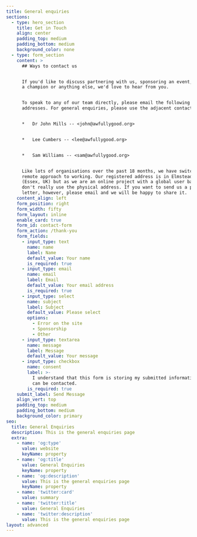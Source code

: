 ```yaml
---
title: General enquiries
sections:
  - type: hero_section
    title: Get in Touch
    align: center
    padding_top: medium
    padding_bottom: medium
    background_color: none
  - type: form_section
    content: >
      ## Ways to contact us


      If you'd like to discuss partnering with us, sponsoring an event, becoming
      a champion or anything else, we'd love to hear from you.


      To speak to any of our team directly, please email the following
      addresses. For general enquiries, please use the adjacent contact form.


      *   Dr John Mills -- <john@awfullygood.org>


      *   Lee Cumbers -- <lee@awfullygood.org>


      *   Sam Williams -- <sam@awfullygood.org>


      Like lots of organisations over the past 18 months, we have switched to a
      remote approach to working. Our registered address is in Elmstead Market
      (Essex, UK) but as we are an online project with a global user base, we
      don't really use the physical address. If you want to send us a physical
      letter, however, please email and we will be happy to share it.
    content_align: left
    form_position: right
    form_width: fifty
    form_layout: inline
    enable_card: true
    form_id: contact-form
    form_action: /thank-you
    form_fields:
      - input_type: text
        name: name
        label: Name
        default_value: Your name
        is_required: true
      - input_type: email
        name: email
        label: Email
        default_value: Your email address
        is_required: true
      - input_type: select
        name: subject
        label: Subject
        default_value: Please select
        options:
          - Error on the site
          - Sponsorship
          - Other
      - input_type: textarea
        name: message
        label: Message
        default_value: Your message
      - input_type: checkbox
        name: consent
        label: >-
          I understand that this form is storing my submitted information so I
          can be contacted.
        is_required: true
    submit_label: Send Message
    align_vert: top
    padding_top: medium
    padding_bottom: medium
    background_color: primary
seo:
  title: General Enquiries
  description: This is the general enquiries page
  extra:
    - name: 'og:type'
      value: website
      keyName: property
    - name: 'og:title'
      value: General Enquiries
      keyName: property
    - name: 'og:description'
      value: This is the general enquiries page
      keyName: property
    - name: 'twitter:card'
      value: summary
    - name: 'twitter:title'
      value: General Enquiries
    - name: 'twitter:description'
      value: This is the general enquiries page
layout: advanced
---
```

